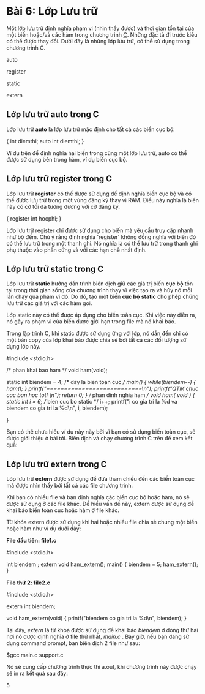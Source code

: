 # Bài 6: Lớp Lưu trữ

Một lớp lưu trữ định nghĩa phạm vi (nhìn thấy được) và thời gian tồn tại của một biến hoặc/và các hàm trong chương trình [C](https://quantrimang.com/lap-trinh-c%20 "Ngôn ngữ lập trình C"). Những đặc tả đi trước kiểu có thể được thay đổi. Dưới đây là những lớp lưu trữ, có thể sử dụng trong chương trình C.

auto

register

static

extern

## Lớp lưu trữ auto trong C

Lớp lưu trữ **auto** là lớp lưu trữ mặc định cho tất cả các biến cục bộ:

{
   int diemthi;
   auto int diemthi;
}

Ví dụ trên để định nghĩa hai biến trong cùng một lớp lưu trữ, auto có thể được sử dụng bên trong hàm, ví dụ biến cục bộ.

## Lớp lưu trữ register trong C

Lớp lưu trữ **register** có thể được sử dụng để định nghĩa biến cục bộ và có thể được lưu trữ 
trong một vùng đăng ký thay vì RAM. Điều này nghĩa là biến này có cỡ tối
 đa tương đương với cỡ đăng ký.

{
   register int hocphi;
}

Lớp lưu trữ register chỉ được sử dụng
 cho biến mà yêu cầu truy cập nhanh như bộ đếm. Chú ý rằng định nghĩa 
'register' không đồng nghĩa với biến đó có thể lưu trữ trong một thanh 
ghi. Nó nghĩa là có thể lưu trữ trong thanh ghi phụ thuộc vào phần cứng 
và với các hạn chế nhất định.

## Lớp lưu trữ static trong C

Lớp lưu trữ **static** hướng dẫn trình biên dịch giữ các giá trị biến **cục bộ** tồn tại trong thời gian sống của chương trình thay vì việc tạo ra và hủy nó mỗi lần chạy qua phạm vi đó. Do đó, tạo một biến **cục bộ** **static** cho phép chúng lưu trữ các giá trị với các hàm gọi.

Lớp
 static này có thể được áp dụng cho biến toàn cục. Khi việc này diễn ra,
 nó gây ra phạm vi của biến được giới hạn trong file mà nó khai báo.

Trong
 lập trình C, khi static được sử dụng ứng với lớp, nó dẫn đến chỉ có một
 bản copy của lớp khai báo được chia sẻ bởi tất cả các đối tượng sử dụng
 lớp này.

#include <stdio.h>

/* phan khai bao ham */
void ham(void);

static int biendem = 4; /* day la bien toan cuc */ main()
{
   while(biendem--)
   { ham();
   } printf("===========================\n"); printf("QTM chuc cac ban hoc tot! \n");
   return 0;
}
/* phan dinh nghia ham */
void ham( void )
{
   static int i = 6; /* bien cuc bo static */ i++; printf("i co gia tri la %d va biendem co gia tri la %d\n", i, biendem);

}

Bạn có thể chưa hiểu ví dụ này này 
bởi vì bạn có sử dụng biến toàn cục, sẽ được giới thiệu ở bài tới. Biên 
dịch và chạy chương trình C trên để xem kết quả:

## Lớp lưu trữ extern trong C

Lóp lưu trữ **extern** được sử dụng để đưa tham chiếu đến các biến toàn cục mà được nhìn thấy bởi tất cả các file chương trình.

Khi
 bạn có nhiều file và bạn định nghĩa các biến cục bộ hoặc hàm, nó sẽ 
được sử dụng ở các file khác. Để hiểu vấn đề này, extern được sử dụng để
 khai báo biến toàn cục hoặc hàm ở file khác.

Từ khóa extern được sử dụng khi hai hoặc nhiều file chia sẻ chung một biến hoặc hàm như ví dụ dưới đây:

**File đầu tiên: file1.c**

#include <stdio.h>

int biendem ;
extern void ham_extern(); main()
{ biendem = 5; ham_extern();
}

**File thứ 2: file2.c**

#include <stdio.h>

extern int biendem;

void ham_extern(void)
{ printf("biendem co gia tri la %d\n", biendem);
}

Tại đây, *extern* là từ khóa được sử dụng để khai báo *biendem* ở dòng thứ hai nơi nó được định nghĩa ở file thứ nhất, *main.c* . Bây giờ, nếu bạn đang sử dụng command prompt, bạn biên dịch 2 file như sau:

 $gcc main.c support.c

Nó sẽ cung cấp chương trình thực thi a.out, khi chương trình này được chạy sẽ in ra kết quả sau đây:

5
